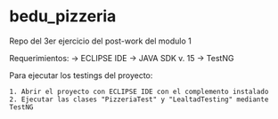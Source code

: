 # bedu_pizzeria
Repo del 3er ejercicio del post-work del modulo 1

Requerimientos:
-> ECLIPSE IDE
-> JAVA SDK v. 15
-> TestNG

Para ejecutar los testings del proyecto:

	1. Abrir el proyecto con ECLIPSE IDE con el complemento instalado
	2. Ejecutar las clases "PizzeriaTest" y "LealtadTesting" mediante TestNG 